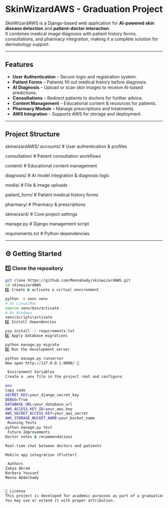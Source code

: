 #  SkinWizardAWS - Graduation Project

SkinWizardAWS is a Django-based web application for **AI-powered skin disease detection** and **patient–doctor interaction**.  
It combines medical image diagnosis with patient history forms, consultations, and pharmacy integration, making it a complete solution for dermatology support.

---

## Features

-  **User Authentication** – Secure login and registration system.  
-  **Patient Forms** – Patients fill out medical history before diagnosis.  
-  **AI Diagnosis** – Upload or scan skin images to receive AI-based predictions.  
-  **Consultations** – Redirect patients to doctors for further advice.  
-  **Content Management** – Educational content & resources for patients.  
-  **Pharmacy Module** – Manage prescriptions and treatments.  
- **AWS Integration** – Supports AWS for storage and deployment.  

---

## Project Structure

skinwizardAWS/
accounts/ # User authentication & profiles

consultation/ # Patient consultation workflows

 content/ # Educational content management
 
diagnosis/ # AI model integration & diagnosis logic

 media/ # File & image uploads
 
 patient_form/ # Patient medical history forms
 
pharmacy/ # Pharmacy & prescriptions

 skinwizard/ # Core project settings
 
manage.py # Django management script

requirements.txt # Python dependencies



---

## ⚙️ Getting Started

### 1️⃣ Clone the repository
```bash
git clone https://github.com/Mennahady/skinwizardAWS.git
cd skinwizardAWS
2️⃣ Create & activate a virtual environment

python -m venv venv
# On Linux/Mac
source venv/bin/activate
# On Windows
venv\Scripts\activate
3️⃣ Install dependencies

pip install -r requirements.txt
4️⃣ Apply database migrations

python manage.py migrate
5️⃣ Run the development server

python manage.py runserver
Now open http://127.0.0.1:8000/ 🎉

 Environment Variables
Create a .env file in the project root and configure:

env
Copy code
SECRET_KEY=your_django_secret_key
DEBUG=True
DATABASE_URL=your_database_url
AWS_ACCESS_KEY_ID=your_aws_key
AWS_SECRET_ACCESS_KEY=your_aws_secret
AWS_STORAGE_BUCKET_NAME=your_bucket_name
 Running Tests
python manage.py test
 Future Improvements
Doctor notes & recommendations

Real-time chat between doctors and patients

Mobile app integration (Flutter)

 Authors
Zakya Akram
Barbara Youssef
Menna Abdelhady


📜 License
This project is developed for academic purposes as part of a graduation project.
You may use or extend it with proper attribution.


